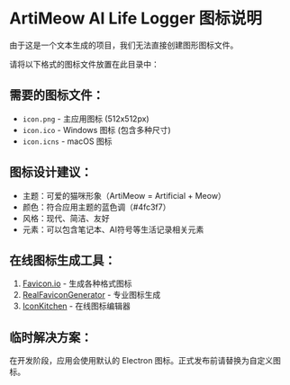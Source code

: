 # ArtiMeow AI Life Logger 图标说明

由于这是一个文本生成的项目，我们无法直接创建图形图标文件。

请将以下格式的图标文件放置在此目录中：

## 需要的图标文件：

- `icon.png` - 主应用图标 (512x512px)
- `icon.ico` - Windows 图标 (包含多种尺寸)
- `icon.icns` - macOS 图标

## 图标设计建议：

- 主题：可爱的猫咪形象（ArtiMeow = Artificial + Meow）
- 颜色：符合应用主题的蓝色调（#4fc3f7）
- 风格：现代、简洁、友好
- 元素：可以包含笔记本、AI符号等生活记录相关元素

## 在线图标生成工具：

1. [Favicon.io](https://favicon.io/) - 生成各种格式图标
2. [RealFaviconGenerator](https://realfavicongenerator.net/) - 专业图标生成
3. [IconKitchen](https://icon.kitchen/) - 在线图标编辑器

## 临时解决方案：

在开发阶段，应用会使用默认的 Electron 图标。正式发布前请替换为自定义图标。

